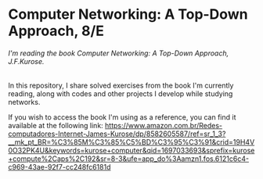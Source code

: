 # Computer Networking: A Top-Down Approach, 8/E
###### I'm reading the book Computer Networking: A Top-Down Approach, J.F.Kurose.

In this repository, I share solved exercises from the book I'm currently reading, along with codes and other projects I develop while studying networks. 

If you wish to access the book I'm using as a reference, you can find it available at the following link: 
https://www.amazon.com.br/Redes-computadores-Internet-James-Kurose/dp/8582605587/ref=sr_1_3?__mk_pt_BR=%C3%85M%C3%85%C5%BD%C3%95%C3%91&crid=19H4V0O32PK4U&keywords=kurose+computer&qid=1697033693&sprefix=kurose+compute%2Caps%2C192&sr=8-3&ufe=app_do%3Aamzn1.fos.6121c6c4-c969-43ae-92f7-cc248fc6181d
